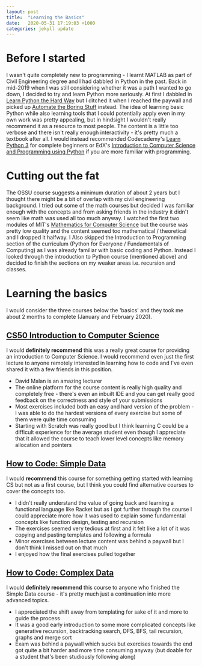 ```yaml
---
layout: post
title:  "Learning the Basics"
date:   2020-05-31 17:19:03 +1000
categories: jekyll update
---
```


# Before I started
I wasn't quite completely new to programming - I learnt MATLAB as part of Civil Engineering degree and I had dabbled in Python in the past. Back in mid-2019 when I was still considering whether it was a path I wanted to go down, I decided to try and learn Python more seriously. At first I dabbled in [Learn Python the Hard Way](https://learncodethehardway.org/python/) but I ditched it when I reached the paywall and picked up [Automate the Boring Stuff](https://automatetheboringstuff.com/chapter1/) instead. The idea of learning basic Python while also learning tools that I could potentially apply even in my own work was pretty appealing, but in hindsight I wouldn't really recommend it as a resource to most people. The content is a little too verbose and there isn't really enough interactivity - it's pretty much a textbook after all. I would instead recommended Codecademy's [Learn Python 3](https://www.codecademy.com/learn/learn-python-3) for complete beginners or EdX's [Introduction to Computer Science and Programming using Python](https://www.edx.org/course/introduction-to-computer-science-and-programming-7) if you are more familiar with programming.


# Cutting out the fat
The OSSU course suggests a minimum duration of about 2 years but I thought there might be a bit of overlap with my civil engineering background. I tried out some of the math courses but decided I was familiar enough with the concepts and from asking friends in the industry it didn't seem like math was used all too much anyway. I watched the first two modules of MIT's [Mathematics for Computer Science](https://ocw.mit.edu/courses/electrical-engineering-and-computer-science/6-042j-mathematics-for-computer-science-spring-2015/index.htm) but the course was pretty low quality and the content seemed too mathematical / theoretical and I dropped it halfway. I Also skipped the Introduction to Programming section of the curriculum (Python for Everyone / Fundamentals of Computing) as I was already familiar with basic coding and Python. Instead I looked through the introduction to Python course (mentioned above) and decided to finish the sections on my weaker areas i.e. recursion and classes.

# Learning the basics
I would consider the three courses below the 'basics' and they took me about 2 months to complete (January and February 2020).
## [CS50 Introduction to Computer Science](https://www.edx.org/course/cs50s-introduction-to-computer-science#!)
I would **definitely recommend** this was a really great course for providing an introduction to Computer Science. I would recommend even just the first lecture to anyone remotely interested in learning how to code and I've even shared it with a few friends in this position.
- David Malan is an amazing lecturer
- The online platform for the course content is really high quality and completely free - there's even an inbuilt IDE and you can get really good feedback on the correctness and style of your submissions
- Most exercises included both an easy and hard version of the problem - I was able to do the hardest versions of every exercise but some of them were quite time consuming
- Starting with Scratch was really good but I think learning C could be a difficult experience for the average student even though I appreciate that it allowed the course to teach lower level concepts like memory allocation and pointers

## [How to Code: Simple Data](https://www.edx.org/course/how-to-code-simple-data)
I would **recommend** this course for something getting started with learning CS but not as a first course, but I think you could find alternative courses to cover the concepts too.
- I didn't really understand the value of going back and learning a functional language like Racket but as I got further through the course I could appreciate more how it was used to explain some fundamental concepts like function design, testing and recursion
- The exercises seemed very tedious at first and it felt like a lot of it was copying and pasting templates and following a formula
- Minor exercises between lecture content was behind a paywall but I don't think I missed out on that much
- I enjoyed how the final exercises pulled together

## [How to Code: Complex Data](https://www.edx.org/course/how-to-code-complex-data)
I would **definitely recommend** this course to anyone who finished the Simple Data course - it's pretty much just a continuation into more advanced topics.
- I appreciated the shift away from templating for sake of it and more to guide the process
- It was a good early introduction to some more complicated concepts like generative recursion, backtracking search, DFS, BFS, tail recursion, graphs and merge sort
- Exam was behind a paywall which sucks but exercises towards the end got quite a bit harder and more time consuming anyway (but doable for a student that's been studiously following along)

